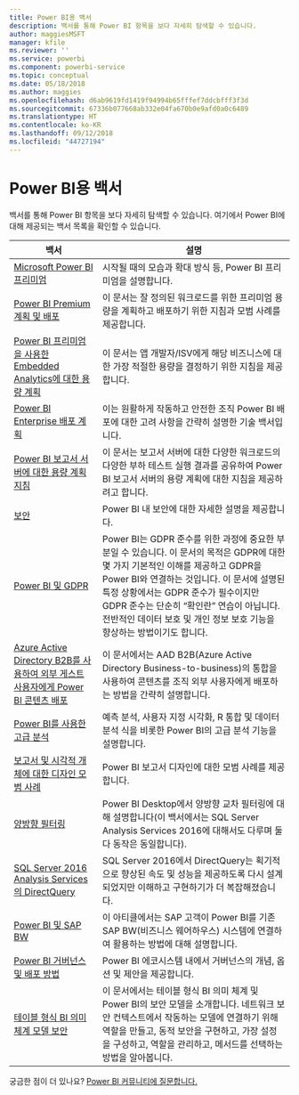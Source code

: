 ```yaml
---
title: Power BI용 백서
description: 백서를 통해 Power BI 항목을 보다 자세히 탐색할 수 있습니다.
author: maggiesMSFT
manager: kfile
ms.reviewer: ''
ms.service: powerbi
ms.component: powerbi-service
ms.topic: conceptual
ms.date: 05/18/2018
ms.author: maggies
ms.openlocfilehash: d6ab9619fd1419f94994b65fffef7ddcbfff3f3d
ms.sourcegitcommit: 67336b077668ab332e04fa670b0e9afd0a0c6489
ms.translationtype: HT
ms.contentlocale: ko-KR
ms.lasthandoff: 09/12/2018
ms.locfileid: "44727194"
---
```

# <a name="whitepapers-for-power-bi"></a>Power BI용 백서

백서를 통해 Power BI 항목을 보다 자세히 탐색할 수 있습니다. 여기에서 Power BI에 대해 제공되는 백서 목록을 확인할 수 있습니다.

| 백서 | 설명 |
| --- | --- |
| [Microsoft Power BI 프리미엄](https://aka.ms/pbipremiumwhitepaper) |시작될 때의 모습과 확대 방식 등, Power BI 프리미엄을 설명합니다. |
| [Power BI Premium 계획 및 배포](https://aka.ms/Premium-Capacity-Planning-Deployment)| 이 문서는 잘 정의된 워크로드를 위한 프리미엄 용량을 계획하고 배포하기 위한 지침과 모범 사례를 제공합니다.|
| [Power BI 프리미엄을 사용한 Embedded Analytics에 대한 용량 계획](https://aka.ms/pbiewhitepaper) |이 문서는 앱 개발자/ISV에게 해당 비즈니스에 대한 가장 적절한 용량을 결정하기 위한 지침을 제공합니다. |
| [Power BI Enterprise 배포 계획](https://aka.ms/pbienterprisedeploy) |이는 원활하게 작동하고 안전한 조직 Power BI 배포에 대한 고려 사항을 간략히 설명한 기술 백서입니다. |
| [Power BI 보고서 서버에 대한 용량 계획 지침](report-server/capacity-planning.md) |이 문서는 보고서 서버에 대한 다양한 워크로드의 다양한 부하 테스트 실행 결과를 공유하여 Power BI 보고서 서버의 용량 계획에 대한 지침을 제공하려고 합니다. |
| [보안](service-admin-power-bi-security.md) |Power BI 내 보안에 대한 자세한 설명을 제공합니다. |
| [Power BI 및 GDPR](https://aka.ms/power-bi-gdpr-whitepaper)| Power BI는 GDPR 준수를 위한 과정에 중요한 부분일 수 있습니다. 이 문서의 목적은 GDPR에 대한 몇 가지 기본적인 이해를 제공하고 GDPR을 Power BI와 연결하는 것입니다. 이 문서에 설명된 특정 상황에서는 GDPR 준수가 필수이지만 GDPR 준수는 단순히 “확인란” 연습이 아닙니다. 전반적인 데이터 보호 및 개인 정보 보호 기능을 향상하는 방법이기도 합니다.|
| [Azure Active Directory B2B를 사용하여 외부 게스트 사용자에게 Power BI 콘텐츠 배포](https://aka.ms/powerbi-b2b-whitepaper)|이 문서에서는 AAD B2B(Azure Active Directory Business-to-business)의 통합을 사용하여 콘텐츠를 조직 외부 사용자에게 배포하는 방법을 간략히 설명합니다.|
| [Power BI를 사용한 고급 분석](https://info.microsoft.com/advanced-analytics-with-power-bi.html?Is=Website) |예측 분석, 사용자 지정 시각화, R 통합 및 데이터 분석 식을 비롯한 Power BI의 고급 분석 기능을 설명합니다. |
| [보고서 및 시각적 개체에 대한 디자인 모범 사례](visuals/power-bi-visualization-best-practices.md) |Power BI 보고서 디자인에 대한 모범 사례를 제공합니다. |
| [양방향 필터링](desktop-bidirectional-filtering.md) |Power BI Desktop에서 양방향 교차 필터링에 대해 설명합니다(이 백서에서는 SQL Server Analysis Services 2016에 대해서도 다루며 둘 다 동작은 동일합니다). |
| [SQL Server 2016 Analysis Services의 DirectQuery](https://blogs.msdn.microsoft.com/analysisservices/2017/04/06/directquery-in-sql-server-2016-analysis-services-whitepaper/) |SQL Server 2016에서 DirectQuery는 획기적으로 향상된 속도 및 성능을 제공하도록 다시 설계되었지만 이해하고 구현하기가 더 복잡해졌습니다. |
| [Power BI 및 SAP BW](https://aka.ms/powerbiandsapbw)| 이 아티클에서는 SAP 고객이 Power BI를 기존 SAP BW(비즈니스 웨어하우스) 시스템에 연결하여 활용하는 방법에 대해 설명합니다.|
| [Power BI 거버넌스 및 배포 방법](http://go.microsoft.com/fwlink/?LinkId=785915&clcid=0x409) | Power BI 에코시스템 내에서 거버넌스의 개념, 옵션 및 제안을 제공합니다. |
| [테이블 형식 BI 의미 체계 모델 보안](http://download.microsoft.com/download/D/2/0/D20E1C5F-72EA-4505-9F26-FEF9550EFD44/Securing%20the%20Tabular%20BI%20Semantic%20Model.docx) |이 문서에서는 테이블 형식 BI 의미 체계 및 Power BI의 보안 모델을 소개합니다. 네트워크 보안 컨텍스트에서 작동하는 모델에 연결하기 위해 역할을 만들고, 동적 보안을 구현하고, 가장 설정을 구성하고, 역할을 관리하고, 메서드를 선택하는 방법을 알아봅니다. |

궁금한 점이 더 있나요? [Power BI 커뮤니티에 질문합니다.](http://community.powerbi.com/)
